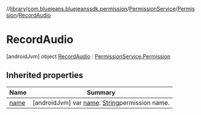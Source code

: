 //[library](../../../../../index.md)/[com.bluejeans.bluejeanssdk.permission](../../../index.md)/[PermissionService](../../index.md)/[Permission](../index.md)/[RecordAudio](index.md)



# RecordAudio  
 [androidJvm] object [RecordAudio](index.md) : [PermissionService.Permission](../index.md)   


## Inherited properties  
  
|  Name |  Summary | 
|---|---|
| <a name="com.bluejeans.bluejeanssdk.permission/PermissionService.Permission.RecordAudio/name/#/PointingToDeclaration/"></a>[name](index.md#-641506058%2FProperties%2F-435046686)| <a name="com.bluejeans.bluejeanssdk.permission/PermissionService.Permission.RecordAudio/name/#/PointingToDeclaration/"></a> [androidJvm] var [name](index.md#-641506058%2FProperties%2F-435046686): [String](https://kotlinlang.org/api/latest/jvm/stdlib/kotlin/-string/index.html)permission name.   <br>|

